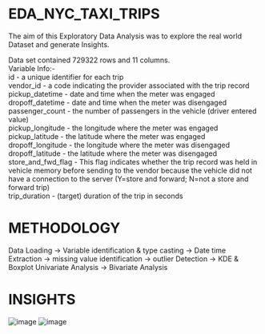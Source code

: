 # EDA_NYC_TAXI_TRIPS

The aim of this Exploratory Data Analysis was to explore the real world Dataset and generate Insights.</br>

Data set contained 729322 rows and 11 columns. </br>
Variable Info:-</br>
id - a unique identifier for each trip</br>
vendor_id - a code indicating the provider associated with the trip record</br>
pickup_datetime - date and time when the meter was engaged</br>
dropoff_datetime - date and time when the meter was disengaged</br>
passenger_count - the number of passengers in the vehicle (driver entered value)</br>
pickup_longitude - the longitude where the meter was engaged</br>
pickup_latitude - the latitude where the meter was engaged</br>
dropoff_longitude - the longitude where the meter was disengaged</br>
dropoff_latitude - the latitude where the meter was disengaged</br>
store_and_fwd_flag - This flag indicates whether the trip record was held in vehicle memory before sending to the vendor because the vehicle did not have a connection to the server (Y=store and forward; N=not a store and forward trip)</br>
trip_duration - (target) duration of the trip in seconds</br>

# METHODOLOGY
Data Loading -> Variable identification & type casting -> Date time Extraction -> missing value identification -> outlier Detection -> KDE & Boxplot Univariate Analysis -> Bivariate Analysis </br>
# INSIGHTS

![image](https://github.com/DAKSH1-HUB/EDA_NYC_TAXI_TRIPS/assets/81084807/140df7a6-eb03-4e7e-a04b-e0ffdd57a537)
![image](https://github.com/DAKSH1-HUB/EDA_NYC_TAXI_TRIPS/assets/81084807/b937543d-a270-4e21-86e3-cd6e0f57b18f)








